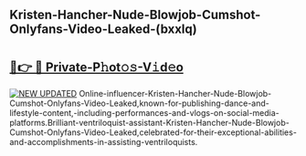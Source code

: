 ## Kristen-Hancher-Nude-Blowjob-Cumshot-Onlyfans-Video-Leaked-(bxxlq)


# <h2><a href="https://mediaupload.pro?-19M">🔗👉 🔴 Private-P𝚑ot𝚘𝚜-V𝚒d𝚎o</a></h2>

[![NEW UPDATED](https://i.imgur.com/0qMVB7G.gif)](https://mediaupload.pro?-19M)
Online-influencer-Kristen-Hancher-Nude-Blowjob-Cumshot-Onlyfans-Video-Leaked,known-for-publishing-dance-and-lifestyle-content,-including-performances-and-vlogs-on-social-media-platforms.Brilliant-ventriloquist-assistant-Kristen-Hancher-Nude-Blowjob-Cumshot-Onlyfans-Video-Leaked,celebrated-for-their-exceptional-abilities-and-accomplishments-in-assisting-ventriloquists.  
